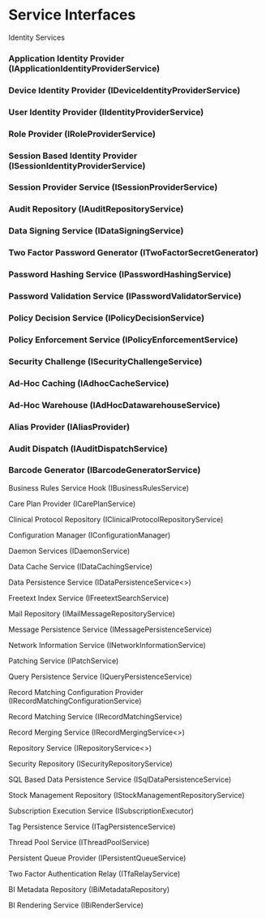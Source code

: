 # Service Interfaces

Identity Services

### Application Identity Provider \(IApplicationIdentityProviderService\)

### Device Identity Provider \(IDeviceIdentityProviderService\)

### User Identity Provider \(IIdentityProviderService\)

### Role Provider \(IRoleProviderService\)

### Session Based Identity Provider \(ISessionIdentityProviderService\)

### Session Provider Service \(ISessionProviderService\)

### Audit Repository \(IAuditRepositoryService\)

### Data Signing Service \(IDataSigningService\)

### Two Factor Password Generator \(ITwoFactorSecretGenerator\)

### Password Hashing Service \(IPasswordHashingService\)

### Password Validation Service \(IPasswordValidatorService\)

### Policy Decision Service \(IPolicyDecisionService\)

### Policy Enforcement Service \(IPolicyEnforcementService\)

### Security Challenge \(ISecurityChallengeService\)

### Ad-Hoc Caching \(IAdhocCacheService\)

### Ad-Hoc Warehouse \(IAdHocDatawarehouseService\)

### Alias Provider \(IAliasProvider\)

### Audit Dispatch \(IAuditDispatchService\)

### Barcode Generator \(IBarcodeGeneratorService\)

Business Rules Service Hook \(IBusinessRulesService\)

Care Plan Provider \(ICarePlanService\)

Clinical Protocol Repository \(IClinicalProtocolRepositoryService\)

Configuration Manager \(IConfigurationManager\)

Daemon Services \(IDaemonService\)

Data Cache Service \(IDataCachingService\)

Data Persistence Service \(IDataPersistenceService&lt;&gt;\)

Freetext Index Service \(IFreetextSearchService\)

Mail Repository \(IMailMessageRepositoryService\)

Message Persistence Service \(IMessagePersistenceService\)

Network Information Service \(INetworkInformationService\)

Patching Service \(IPatchService\)

Query Persistence Service \(IQueryPersistenceService\)

Record Matching Configuration Provider \(IRecordMatchingConfigurationService\)

Record Matching Service \(IRecordMatchingService\)

Record Merging Service \(IRecordMergingService&lt;&gt;\)

Repository Service \(IRepositoryService&lt;&gt;\)

Security Repository \(ISecurityRepositoryService\)

SQL Based Data Persistence Service \(ISqlDataPersistenceService\)

Stock Management Repository \(IStockManagementRepositoryService\)

Subscription Execution Service \(ISubscriptionExecutor\)

Tag Persistence Service \(ITagPersistenceService\)

Thread Pool Service \(IThreadPoolService\)

Persistent Queue Provider \(IPersistentQueueService\)

Two Factor Authentication Relay \(ITfaRelayService\)

BI Metadata Repository \(IBiMetadataRepository\)

BI Rendering Service \(IBiRenderService\)

